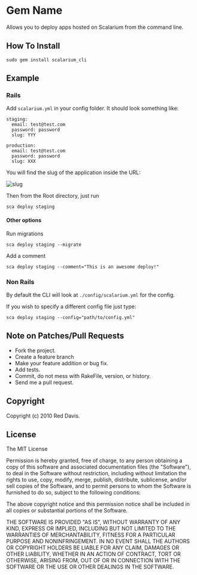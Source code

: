 # Gem Name

Allows you to deploy apps hosted on Scalarium from the command line.

## How To Install

    sudo gem install scalarium_cli

## Example

### Rails

Add `scalarium.yml` in your config folder. It should look something like:

    staging:
      email: test@test.com
      password: password
      slug: YYY

    production:
      email: test@test.com
      password: password
      slug: XXX

You will find the slug of the application inside the URL:

![slug](https://img.skitch.com/20101229-nygy9t86d85ea8gjw5133kxjbj.jpg)

Then from the Root directory, just run

    sca deploy staging

#### Other options

Run migrations

    sca deploy staging --migrate

Add a comment

    sca deploy staging --comment="This is an awesome deploy!"

### Non Rails

By default the CLI will look at `./config/scalarium.yml` for the config.

If you wish to specify a different config file just type:

    sca deploy staging --config="path/to/config.yml"

## Note on Patches/Pull Requests

* Fork the project.
* Create a feature branch
* Make your feature addition or bug fix.
* Add tests.
* Commit, do not mess with RakeFile, version, or history.
* Send me a pull request.

## Copyright

Copyright (c) 2010 Red Davis.

## License

The MIT License

Permission is hereby granted, free of charge, to any person obtaining a copy
of this software and associated documentation files (the "Software"), to deal
in the Software without restriction, including without limitation the rights
to use, copy, modify, merge, publish, distribute, sublicense, and/or sell
copies of the Software, and to permit persons to whom the Software is
furnished to do so, subject to the following conditions:

The above copyright notice and this permission notice shall be included in
all copies or substantial portions of the Software.

THE SOFTWARE IS PROVIDED "AS IS", WITHOUT WARRANTY OF ANY KIND, EXPRESS OR
IMPLIED, INCLUDING BUT NOT LIMITED TO THE WARRANTIES OF MERCHANTABILITY,
FITNESS FOR A PARTICULAR PURPOSE AND NONINFRINGEMENT. IN NO EVENT SHALL THE
AUTHORS OR COPYRIGHT HOLDERS BE LIABLE FOR ANY CLAIM, DAMAGES OR OTHER
LIABILITY, WHETHER IN AN ACTION OF CONTRACT, TORT OR OTHERWISE, ARISING FROM,
OUT OF OR IN CONNECTION WITH THE SOFTWARE OR THE USE OR OTHER DEALINGS IN
THE SOFTWARE.